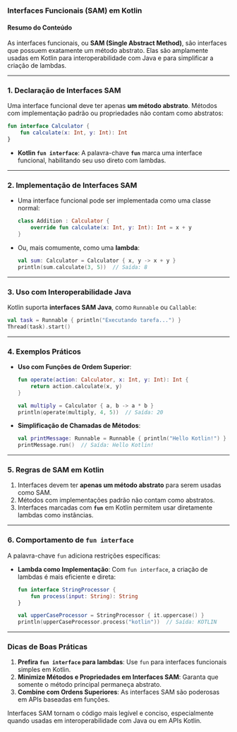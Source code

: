 ### **Interfaces Funcionais (SAM) em Kotlin**

#### **Resumo do Conteúdo**
As interfaces funcionais, ou **SAM (Single Abstract Method)**, são interfaces que possuem exatamente um método abstrato. Elas são amplamente usadas em Kotlin para interoperabilidade com Java e para simplificar a criação de lambdas.

---

### **1. Declaração de Interfaces SAM**
Uma interface funcional deve ter apenas **um método abstrato**. Métodos com implementação padrão ou propriedades não contam como abstratos:
```kotlin
fun interface Calculator {
    fun calculate(x: Int, y: Int): Int
}
```

- **Kotlin `fun interface`**: A palavra-chave **`fun`** marca uma interface funcional, habilitando seu uso direto com lambdas.

---

### **2. Implementação de Interfaces SAM**
- Uma interface funcional pode ser implementada como uma classe normal:
   ```kotlin
   class Addition : Calculator {
       override fun calculate(x: Int, y: Int): Int = x + y
   }
   ```

- Ou, mais comumente, como uma **lambda**:
   ```kotlin
   val sum: Calculator = Calculator { x, y -> x + y }
   println(sum.calculate(3, 5))  // Saída: 8
   ```

---

### **3. Uso com Interoperabilidade Java**
Kotlin suporta **interfaces SAM Java**, como `Runnable` ou `Callable`:
```kotlin
val task = Runnable { println("Executando tarefa...") }
Thread(task).start()
```

---

### **4. Exemplos Práticos**
- **Uso com Funções de Ordem Superior**:
   ```kotlin
   fun operate(action: Calculator, x: Int, y: Int): Int {
       return action.calculate(x, y)
   }

   val multiply = Calculator { a, b -> a * b }
   println(operate(multiply, 4, 5))  // Saída: 20
   ```

- **Simplificação de Chamadas de Métodos**:
   ```kotlin
   val printMessage: Runnable = Runnable { println("Hello Kotlin!") }
   printMessage.run()  // Saída: Hello Kotlin!
   ```

---

### **5. Regras de SAM em Kotlin**
1. Interfaces devem ter **apenas um método abstrato** para serem usadas como SAM.
2. Métodos com implementações padrão não contam como abstratos.
3. Interfaces marcadas com **`fun`** em Kotlin permitem usar diretamente lambdas como instâncias.

---

### **6. Comportamento de `fun interface`**
A palavra-chave `fun` adiciona restrições específicas:
- **Lambda como Implementação**: Com `fun interface`, a criação de lambdas é mais eficiente e direta:
   ```kotlin
   fun interface StringProcessor {
       fun process(input: String): String
   }

   val upperCaseProcessor = StringProcessor { it.uppercase() }
   println(upperCaseProcessor.process("kotlin"))  // Saída: KOTLIN
   ```

---

### **Dicas de Boas Práticas**
1. **Prefira `fun interface` para lambdas**: Use `fun` para interfaces funcionais simples em Kotlin.
2. **Minimize Métodos e Propriedades em Interfaces SAM**: Garanta que somente o método principal permaneça abstrato.
3. **Combine com Ordens Superiores**: As interfaces SAM são poderosas em APIs baseadas em funções.

Interfaces SAM tornam o código mais legível e conciso, especialmente quando usadas em interoperabilidade com Java ou em APIs Kotlin.